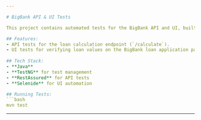 ```yaml
---

# BigBank API & UI Tests

This project contains automated tests for the BigBank API and UI, built using **TestNG**, **RestAssured** for API testing, and **Selenide** for UI testing.

## Features:
- API tests for the loan calculation endpoint (`/calculate`).
- UI tests for verifying loan values on the BigBank loan application page.
  
## Tech Stack:
- **Java**
- **TestNG** for test management
- **RestAssured** for API tests
- **Selenide** for UI automation

## Running Tests:
```bash
mvn test
```

---
```

